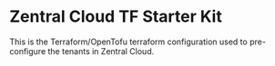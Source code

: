 # Zentral Cloud TF Starter Kit

This is the Terraform/OpenTofu terraform configuration used to pre-configure the tenants in Zentral Cloud.

